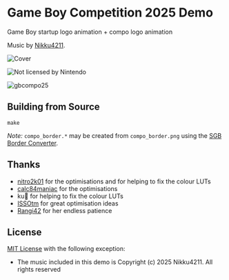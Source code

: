 # Game Boy Competition 2025 Demo

Game Boy startup logo animation + compo logo animation

Music by [Nikku4211](https://github.com/Nikku4211).

![Cover](https://img.itch.zone/aW1nLzIzMDUyNjcyLnBuZw==/315x250%23c/fDbJDo.png)

![Not licensed by Nintendo](https://img.itch.zone/aW1hZ2UvMzg1NzQ1Mi8yMzI5MzU0MC5wbmc=/347x500/kopBdB.png)

![gbcompo25](https://img.itch.zone/aW1hZ2UvMzg1NzQ1Mi8yMzAxMzc2OS5wbmc=/347x500/hk%2BL3g.png)

## Building from Source

```
make
```

*Note:* `compo_border.*` may be created from `compo_border.png` using the [SGB Border Converter](https://www.marcrobledo.com/super-game-boy-border-converter/).

## Thanks

* [nitro2k01](https://github.com/nitro2k01) for the optimisations and for helping to fix the colour LUTs
* [calc84maniac](https://github.com/calc84maniac) for the optimisations
* ku🐧 for helping to fix the colour LUTs
* [ISSOtm](https://codeberg.org/ISSOtm) for great optimisation ideas
* [Rangi42](https://github.com/Rangi42) for her endless patience

## License

[MIT License](LICENSE) with the following exception:

* The music included in this demo is
  Copyright (c) 2025 Nikku4211. All rights reserved
